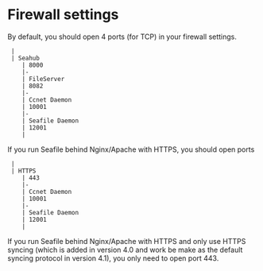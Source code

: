 # Firewall settings

By default, you should open 4 ports (for TCP) in your firewall settings.

     |
     | Seahub
        | 8000
        |-
        | FileServer
        | 8082
        |-
        | Ccnet Daemon
        | 10001
        |-
        | Seafile Daemon
        | 12001
        |
        



If you run Seafile behind Nginx/Apache with HTTPS, you should open ports

     |
     | HTTPS
        | 443
        |-
        | Ccnet Daemon
        | 10001
        |-
        | Seafile Daemon
        | 12001
        |

If you run Seafile behind Nginx/Apache with HTTPS and only use HTTPS syncing (which is added in version 4.0 and work be make as the default syncing protocol in version 4.1), you only need to open port 443.
